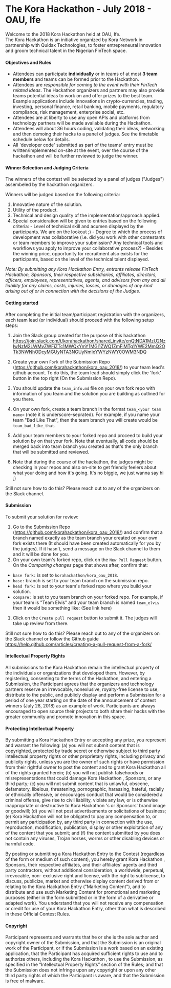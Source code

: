 # The Kora Hackathon - July 2018 - OAU, Ife
Welcome to the 2018 Kora Hackathon held at OAU, Ife.  
The Kora Hackathon is an initiative organized by Kora Network in partnership with Quidax Technologies, to foster entrepreneural innovation and groom technical talent in the Nigerian FinTech space.

#### Objectives and Rules
* Attendees can participate **individually** or in teams of at most **3 team members** and teams can be formed prior to the Hackathon. 
* Attendees are *responsible for coming to the event with their FinTech related ideas*. The Hackathon organizers and partners may also provide teams potential ideas to work on and offer prizes to the best team. Example applications include innovations in crypto-currencies, trading, investing, personal finance, retail banking, mobile payments, regulatory compliance, risk management, enterprise social, etc.
* Attendees are at liberty to use any open APIs and platforms from technology partners will be made available during the Hackathon.
* Attendees will about 36 hours coding, validating their ideas, networking and then demoing their hacks to a panel of judges. See the timetable schedule below for details.
* All 'developer code' submitted as part of the teams' entry must be written/implemented on-site at the event, over the course of the hackathon and will be further reviewed to judge the winner.

#### Winner Selection and Judging Criteria
The winners of the contest will be selected by a panel of judges ("Judges") assembeled by the hackathon organizers.

Winners will be judged based on the following criteria:
  1. Innovative nature of the solution.
  1. Utility of the product.
  1. Technical and design quality of the implementation/approach applied. 
  1. Special consideration will be given to entries based on the following criteria:
    - Level of technical skill and acumen displayed by the participants. We are on the lookout ;)
    - Degree to which the process of development was collaborative (i.e. did you work with other contestants or team members    to improve your submission? Any technical tools and workflows you apply to improve your collaborative process?)
    - Besides the winning price, opportunity for recruitment also exists for the participants, based on the level of the technical talent displayed.

*Note: By submitting any Kora Hackathon Entry, entrants release FinTech Hackathon, Sponsors, their respective subsidiaries, affiliates, directors, officers, employees, representatives, agents, and advisors from any and all liability for any claims, costs, injuries, losses, or damages of any kind arising out of or in connection with the decisions of the Judges.*

#### Getting started
After completing the initial team/participant registration with the organizers, each team lead (or individual) should proceed with the following setup steps:
1. Join the Slack group created for the purpose of this hackathon https://join.slack.com/t/korahackathon/shared_invite/enQtNDA1MzU2NzIwNzM2LWMyZWFiZTc1MWQxYmY1MGI1ZWQ1ZmFiMTg1YWE2MmQ2OTk3NWNhODcyMGUyNTA3NGUyNmIxYWYzNWY0OWM3NDQ

1. Create your own `Fork` of the Submission Repo (https://github.com/korahackathon/kora_oau_2018/) to your team lead's github account. To do this, the team lead should simply click the 'fork' button in the top right (On the Submission Repo).
1. You should update the `team_info.md` file on your own fork repo with information of you team and the solution you are building as outlined for you there.
1. On your own fork, create a team branch in the format `team_<your team name>` (note it is underscore-seprated). For example, if you name your team "Bad Like That", then the team branch you will create would be `team_bad_like_that`.
1. Add your team members to your forked repo and proceed to build your solution by on that your fork. Note that eventually, all code should be merged back into team branch you created as that's the only branch that will be submitted and reviewed.
1. Note that during the course of the hackathon, the judges might be checking in your repos and also on-site to get friendly feelers about what your doing and how it's going. It's no biggie, we just wanna say hi ;)

Still not sure how to do this? Please reach out to any of the organizers on the Slack channel.

#### Submission
To submit your solution for review:
1. Go to the Submission Repo (https://github.com/korahackathon/kora_oau_2018/) and confirm that a branch named exactly as the team branch your created on your own fork exists there (It should have been created automatically for you by the judges). If it hasn't, send a message on the Slack channel to them and it will be done for you.
1. On your own team's forked repo, click on the `New Pull Request` button. On the *Comparing changes* page that shows after, confirm that:
  -  `base fork:` is set to `korahackathon/kora_oau_2018`.
  -  `base:` branch is set to your team branch on the submission repo.
  -  `head fork:` is set to your team's forked repo where you build your solution.
  -  `compare:` is set to you team branch on your forked repo.
For example, if your team is "Team Elvis" and your team branch is named `team_elvis` then it would be something like:
(See link here)
1. Click on the `Create pull request` button to submit it. The judges will take up review from there.

Still not sure how to do this? Please reach out to any of the organizers on the Slack channel or follow the Github guide https://help.github.com/articles/creating-a-pull-request-from-a-fork/

 
#### Intellectual Property Rights
All submissions to the Kora Hackathon remain the intellectual property of the individuals or organizations that developed them. However, by registering, consenting to the terms of the Hackathon, and entering a Submission, the Participant agrees that the organizers and technology partners reserve an irrevocable, nonexlusive, royalty-free license to use, distribute to the public, and publicly display and perform a Submission for a period of one year starting on the date of the announcement of contest winners (July 28, 2018) as an example of work. Participants are always encouraged to open source their projects to both share their hacks with the greater community and promote innovation in this space.

#### Protecting Intellectual Property
By submitting a  Kora Hackathon  Entry or accepting any prize, you represent and warrant the following: (a) you will not submit content that is copyrighted, protected by trade secret or otherwise subject to third party intellectual property rights or other proprietary rights, including privacy and publicity rights, unless you are the owner of such rights or have permission from their rightful owner to post the content and to grant  Kora Hackathon  all of the rights granted herein; (b) you will not publish falsehoods or misrepresentations that could damage  Kora Hackathon , Sponsors, or any third party; (c) you will not submit content that is unlawful, obscene, defamatory, libelous, threatening, pornographic, harassing, hateful, racially or ethnically offensive, or encourages conduct that would be considered a criminal offense, give rise to civil liability, violate any law, or is otherwise inappropriate or destructive to  Kora Hackathon 's or Sponsors' brand image or goodwill; (d) you will not post advertisements or solicitations of business; (e)  Kora Hackathon  will not be obligated to pay any compensation to, or permit any participation by, any third party in connection with the use, reproduction, modification, publication, display or other exploitation of any of the content that you submit; and (f) the content submitted by you does not contain any viruses, Trojan horses, worms or other disabling devices or harmful code.

By posting or submitting a  Kora Hackathon  Entry to the Contest (regardless of the form or medium of such content), you hereby grant  Kora Hackathon , Sponsors, their respective affiliates, and their affiliates' agents and third party contractors, without additional consideration, a worldwide, perpetual, irrevocable, non- exclusive right and license, with the right to sublicense, to discuss, publicize, market and otherwise display content derived from or relating to the  Kora Hackathon  Entry ("Marketing Content"), and to distribute and use such Marketing Content for promotional and marketing purposes (either in the form submitted or in the form of a derivative or adapted work). You understand that you will not receive any compensation or credit for use of your  Kora Hackathon  Entry, other than what is described in these Official Contest Rules.

#### Copyright
Participant represents and warrants that he or she is the sole author and copyright owner of the Submission, and that the Submission is an original work of the Participant, or if the Submission is a work based on an existing application, that the Participant has acquired sufficient rights to use and to authorize others, including the  Kora Hackathon , to use the Submission, as specified in the “Intellectual Property Rights” section of the Rules; and that the Submission does not infringe upon any copyright or upon any other third party rights of which the Participant is aware, and that the Submission is free of malware.
